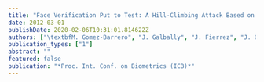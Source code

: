```yaml
---
title: "Face Verification Put to Test: A Hill-Climbing Attack Based on the Uphill-Simplex Algorithm"
date: 2012-03-01
publishDate: 2020-02-06T10:31:01.814622Z
authors: ["\textbfM. Gomez-Barrero", "J. Galbally", "J. Fierrez", "J. Ortega-Garcia"]
publication_types: ["1"]
abstract: ""
featured: false
publication: "*Proc. Int. Conf. on Biometrics (ICB)*"
---
```


